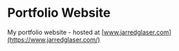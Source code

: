 # Portfolio Website

My portfolio website - hosted at [www.jarredglaser.com](https://www.jarredglaser.com/)